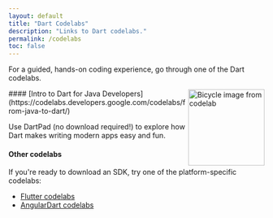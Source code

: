 ```yaml
---
layout: default
title: "Dart Codelabs"
description: "Links to Dart codelabs."
permalink: /codelabs
toc: false
---
```


For a guided, hands-on coding experience,
go through one of the Dart codelabs.

<img src="https://webdev.dartlang.org/codelabs/images/from-java-to-dart.png" width="150px" alt="Bicycle image from codelab" align="right">
#### [Intro to Dart for Java Developers](https://codelabs.developers.google.com/codelabs/from-java-to-dart/)


Use DartPad (no download required!) to explore how
Dart makes writing modern apps easy and fun.

#### Other codelabs

If you're ready to download an SDK, try one of the platform-specific codelabs:

* [Flutter codelabs](https://flutter.io/codelabs)
* [AngularDart codelabs](https://webdev.dartlang.org/codelabs)


